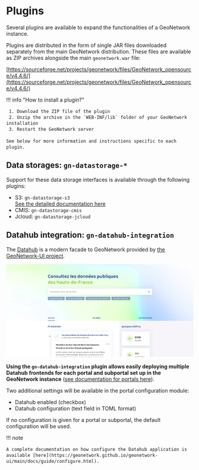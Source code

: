# Plugins

Several plugins are available to expand the functionalities of a GeoNetwork instance.

Plugins are distributed in the form of single JAR files downloaded separately from the main GeoNetwork distribution. These files are available as ZIP archives alongside the main `geonetwork.war` file:

[https://sourceforge.net/projects/geonetwork/files/GeoNetwork_opensource/v4.4.6/](https://sourceforge.net/projects/geonetwork/files/GeoNetwork_opensource/v4.4.6/)

!!! info "How to install a plugin?"
  
     1. Download the ZIP file of the plugin
     2. Unzip the archive in the `WEB-INF/lib` folder of your GeoNetwork installation
     3. Restart the GeoNetwork server

    See below for more information and instructions specific to each plugin.

## Data storages: `gn-datastorage-*`

Support for these data storage interfaces is available through the following plugins:

* S3: `gn-datastorage-s3`  
  [See the detailed documentation here](./customizing-data-directory.md#using-a-s3-object-storage)
* CMIS: `gn-datastorage-cmis`
* Jcloud: `gn-datastorage-jcloud`

## Datahub integration: `gn-datahub-integration`

The [Datahub](https://geonetwork.github.io/geonetwork-ui/main/docs/apps/datahub.html) is a modern facade to GeoNetwork provided by [the GeoNetwork-UI project](https://github.com/geonetwork/geonetwork-ui).

![datahub.png](img/datahub.png)

**Using the `gn-datahub-integration` plugin allows easily deploying multiple Datahub frontends for each portal and subportal set up in the GeoNetwork instance** ([see documentation for portals here](../administrator-guide/configuring-the-catalog/portal-configuration.md)).

Two additional settings will be available in the portal configuration module:

* Datahub enabled (checkbox)
* Datahub configuration (text field in TOML format)

If no configuration is given for a portal or subportal, the default configuration will be used.

!!! note

    A complete documentation on how configure the Datahub application is available [here](https://geonetwork.github.io/geonetwork-ui/main/docs/guide/configure.html).
